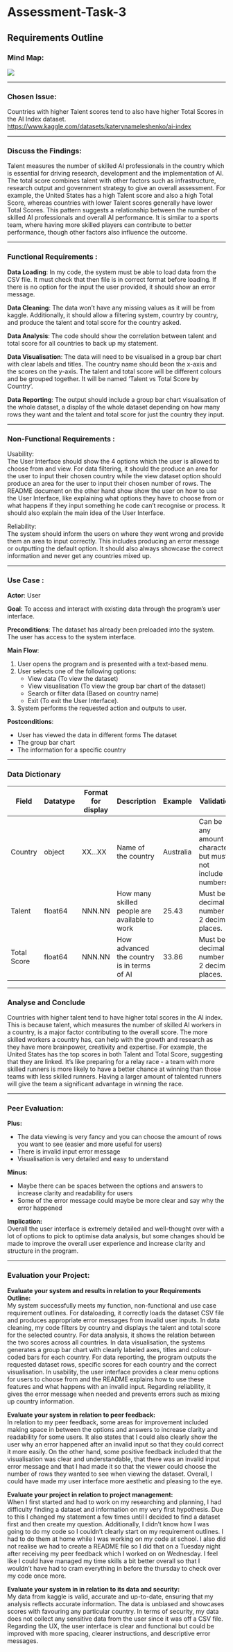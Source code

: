 # Assessment-Task-3
## Requirements Outline  

### Mind Map:
![](Mind_Map.png)

-----

### Chosen Issue:
Countries with higher Talent scores tend to also have higher Total Scores in the AI Index dataset.  
https://www.kaggle.com/datasets/katerynameleshenko/ai-index 

-----

### Discuss the Findings:
Talent measures the number of skilled AI professionals in the country which is essential for driving research, development and the implementation of AI. The total score combines talent with other factors such as infrastructure, research output and government strategy to give an overall assessment. For example, the United States has a high Talent score and also a high Total Score, whereas countries with lower Talent scores generally have lower Total Scores. This pattern suggests a relationship between the number of skilled AI professionals and overall AI performance. It is similar to a sports team, where having more skilled players can contribute to better performance, though other factors also influence the outcome. 

-----

### Functional Requirements :   
__Data Loading__:
In my code, the system must be able to load data from the CSV file. It must check that then file is in correct format before loading. If there is no option for the input the user provided, it should show an error message.

__Data Cleaning__:
The data won’t have any missing values as it will be from kaggle. Additionally, it should allow a filtering system, country by country, and produce the talent and total score for the country asked. 

__Data Analysis__:
The code should show the correlation between talent and total score for all countries to back up my statement. 

__Data Visualisation__:
The data will need to be visualised in a group bar chart with clear labels and titles. The country name should beon the x-axis and the scores on the y-axis. The talent and total score will be different colours and be grouped together. It will be named ‘Talent vs Total Score by Country’.

__Data Reporting__:
The output should include a group bar chart visualisation of the whole dataset, a display of the whole dataset depending on how many rows they want and the talent and total score for just the country they input.

-----

### Non-Functional Requirements :  
Usability:  
The User Interface should show the 4 options which the user is allowed to choose from and view. For data filtering, it should the produce an area for the user to input their chosen country while the view dataset option should produce an area for the user to input their chosen number of rows. The README document on the other hand show show the user on how to use the User Interface, like explaining what options they have to choose from or what happens if they input something he code can’t recognise or process. It should also explain the main idea of the User Interface.

Reliability:  
The system should inform the users on where they went wrong and provide them an area to input correctly. This includes producing an error message or outputting the default option. It should also always showcase the correct information and never get any countries mixed up.

-----

### Use Case :
__Actor__: User

__Goal__: To access and interact with existing data through the program’s user interface.

__Preconditions__:
The dataset has already been preloaded into the system.
The user has access to the system interface.

__Main Flow__:  
1. User opens the program and is presented with a text-based menu.  
2. User selects one of the following options:
    * View data (To view the dataset) 
    * View visualisation (To view the group bar chart of the dataset)
    * Search or filter data (Based on country name)
    * Exit (To exit the User Interface). 
3. System performs the requested action and outputs to user.

__Postconditions__:  
* User has viewed the data in different forms
The dataset
* The group bar chart
* The information for a specific country


-----

### Data Dictionary
| Field | Datatype | Format for display | Description | Example | Validation |
|----------|----------|----------| -------- | -------- | -------- |
| Country  | object | XX...XX | Name of the country | Australia | Can be any amount of characters but must not include numbers. |
| Talent  | float64 | NNN.NN | How many skilled people are available to work | 25.43 | Must be a decimal number to 2 decimal places. |
| Total Score | float64 | NNN.NN | How advanced the country is in terms of AI | 33.86 | Must be a decimal number to 2 decimal places. |

-----

### Analyse and Conclude
Countries with higher talent tend to have higher total scores in the AI index. This is because talent, which measures the number of skilled AI workers in a country, is a major factor contributing to the overall score. The more skilled workers a country has, can help with the growth and research as they have more brainpower, creativity and expertise. For example, the United States has the top scores in both Talent and Total Score, suggesting that they are linked. It’s like preparing for a relay race - a team with more skilled runners is more likely to have a better chance at winning than those teams with less skilled runners. Having a larger amount of talented runners will give the team a significant advantage in winning the race.

-----

### Peer Evaluation:
__Plus:__
* The data viewing is very fancy and you can choose the amount of rows you want to see (easier and more useful for users)
* There is invalid input error message 
* Visualisation is very detailed and easy to understand

__Minus:__
* Maybe there can be spaces between the options and answers to increase clarity and readability for users
* Some of the error message could maybe be more clear and say why the error happened

__Implication:__  
Overall the user interface is extremely detailed and well-thought over with a lot of options to pick to optimise data analysis, but some changes should be made to improve the overall user experience and increase clarity and structure in the program.

-----

### Evaluation your Project:
__Evaluate your system and results in relation to your Requirements Outline:__  
My system successfully meets my function, non-functional and use case requirement outlines. 
For dataloading, it correctly loads the dataset CSV file and produces appropriate error messages from invalid user inputs. In data cleaning, my code filters by country and displays the talent and total score for the selected country. For data analysis, it shows the relation between the two scores across all countries. In data visualisation, the systems generates a group bar chart with clearly labeled axes, titles and colour-coded bars for each country. For data reporting, the program outputs the requested dataset rows, specific scores for each country and the correct visualisation. 
In usability, the user interface provides a clear menu options for users to choose from and the README explains how to use these features and what happens with an invalid input. Regarding reliability, it gives the error message when needed and prevents errors such as mixing up country information. 

__Evaluate your system in relation to peer feedback:__  
In relation to my peer feedback, some areas for improvement included making space in between the options and answers to increase clarity and readability for some users. It also states that I could also clearly show the user why an error happened after an invalid input so that they could correct it more easily. On the other hand, some positive feedback included that the visualisation was clear and understandable, that there was an invalid input error message and that I had made it so that the viewer could choose the number of rows they wanted to see when viewing the dataset. Overall, I could have made my user interface more aesthetic and pleasing to the eye.

__Evaluate your project in relation to project management:__  
When I first started and had to work on my researching and planning, I had difficulty finding a dataset and information on my very first hypothesis. Due to this I changed my statement a few times until I decided to find a dataset first and then create my question. Additionally, I didn’t know how I was going to do my code so I couldn’t clearly start on my requirement outlines. I had to do them at home while I was working on my code at school. I also did not realise we had to create a README file so I did that on a Tuesday night after receiving my peer feedback which I worked on on Wednesday. I feel like I could have managed my time skills a bit better overall so that I wouldn’t have had to cram everything in before the thursday to check over my code once more. 

__Evaluate your system in in relation to its data and security:__  
My data from kaggle is valid, accurate and up-to-date, ensuring that my analysis reflects accurate information. The data is unbiased and showcases scores with favouring any particular country. In terms of security, my data does not collect any sensitive data from the user since it was off a CSV file. Regarding the UX, the user interface is clear and functional but could be improved with more spacing, clearer instructions, and descriptive error messages.